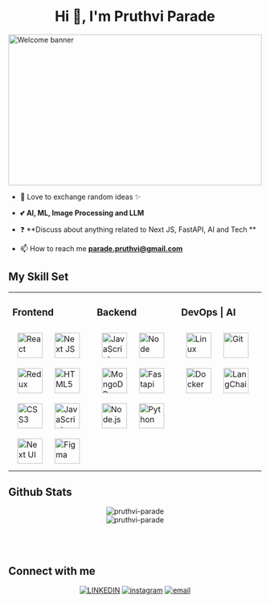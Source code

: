 <h1 align="center">Hi 👋, I'm Pruthvi Parade</h1>
<!-- <h3 align="center">A passionate FullStack developer & AI,ML practitioner from India</h3>
<div align="center"> -->
  <img alt="Welcome banner" height="300px" width="100%" src="https://media.tenor.com/yX4iwxpxTIIAAAAC/welcome-gif.gif">
</div>

- 🌱 Love to exchange random ideas ✨ 

- 💕 **AI, ML, Image Processing and LLM**

- ❓  **Discuss about anything related to Next JS, FastAPI, AI and Tech **

- 📫 How to reach me **parade.pruthvi@gmail.com**


## My Skill Set  
<div align="center">
  <table><tr><td valign="top" width="33%">
    <h3>Frontend</h3>
    <div>  
      <img style="margin: 10px" src="https://profilinator.rishav.dev/skills-assets/react-original-wordmark.svg" alt="React" height="50" />  
      <img style="margin: 10px" src="https://cdn.worldvectorlogo.com/logos/next-js.svg" alt="Next JS" height="50" />
      <img style="margin: 10px" src="https://profilinator.rishav.dev/skills-assets/redux-original.svg" alt="Redux" height="50" />  
      <img style="margin: 10px" src="https://profilinator.rishav.dev/skills-assets/html5-original-wordmark.svg" alt="HTML5" height="50" />
      <img style="margin: 10px" src="https://profilinator.rishav.dev/skills-assets/css3-original-wordmark.svg" alt="CSS3" height="50" />
      <img style="margin: 10px" src="https://profilinator.rishav.dev/skills-assets/javascript-original.svg" alt="JavaScript" height="50" />   
      <img style="margin: 10px" src="https://nextui.org/apple-touch-icon.png" alt="Next UI" height="50" />
      <img style="margin: 10px" src="https://profilinator.rishav.dev/skills-assets/figma-icon.svg" alt="Figma" height="50" />  
    </div>
  </td><td valign="top" width="33%">
    <h3>Backend</h3>
    <div>  
      <img style="margin: 10px" src="https://profilinator.rishav.dev/skills-assets/javascript-original.svg" alt="JavaScript" height="50" />  
      <img style="margin: 10px" src="https://w7.pngwing.com/pngs/56/223/png-transparent-node-js-javascript-computer-icons-github-angle-text-logo.png" alt="Node" height="50" />  
      <img style="margin: 10px" src="https://profilinator.rishav.dev/skills-assets/mongodb-original-wordmark.svg" alt="MongoDB" height="50" />
      <img style="margin: 10px" src="https://upload.wikimedia.org/wikiversity/en/8/8c/FastAPI_logo.png" alt="Fastapi" height="50" />
      <img style="margin: 10px" src="https://profilinator.rishav.dev/skills-assets/nodejs-original-wordmark.svg" alt="Node.js" height="50" />  
      <img style="margin: 10px" src="https://profilinator.rishav.dev/skills-assets/python-original.svg" alt="Python" height="50" />  
    </div>
  </td><td valign="top" width="33%">
    <h3>DevOps | AI</h3>
    <div>  
      <!-- <img style="margin: 10px" src="https://profilinator.rishav.dev/skills-assets/amazonwebservices-original-wordmark.svg" alt="AWS" height="50" />   -->
      <img style="margin: 10px" src="https://profilinator.rishav.dev/skills-assets/linux-original.svg" alt="Linux" height="50" />  
      <img style="margin: 10px" src="https://profilinator.rishav.dev/skills-assets/git-scm-icon.svg" alt="Git" height="50" />  
      <img style="margin: 10px" src="https://profilinator.rishav.dev/skills-assets/docker-original-wordmark.svg" alt="Docker" height="50" />  
      <img style="margin: 10px" src="https://cdn.analyticsvidhya.com/wp-content/uploads/2023/07/langchain3.png" alt="LangChain" height="50" />  
    </div>
  </td></tr></table>
</div>

## Github Stats  
<div align="center">
  <img src="https://github-readme-streak-stats.herokuapp.com/?user=pruthvi-parade&" alt="pruthvi-parade" />
</div>
<div align="center">
  <img src="https://github-readme-stats.vercel.app/api?username=pruthvi-parade&show_icons=true&locale=en" alt="pruthvi-parade" />
</div>

<br/>
<br/>

<!-- <div align="center"><img src="https://spotify-github-profile.vercel.app/api/view?uid=3156lobkb5rbsvj3py6rtycdxjxa&cover_image=true" /></div> --> 

<br/>

## Connect with me  
<div align="center">
  <a href="https://www.linkedin.com/in/pruthvi-parade-2040b0248/"><img alt="LINKEDIN" src="https://www.vectorlogo.zone/logos/linkedin/linkedin-icon.svg"></a> 
  <a href="https://www.instagram.com/parade_pruthvi/"><img alt="instagram" src="https://www.vectorlogo.zone/logos/instagram/instagram-icon.svg"></a> 
  <a href="mailto:pruthvi.parade@gmail.com"><img alt="email" src="https://www.vectorlogo.zone/logos/gmail/gmail-icon.svg"></a>
</div>

